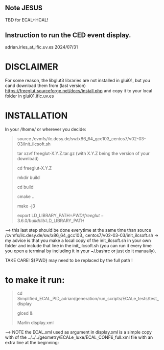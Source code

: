 ## Note JESUS


TBD for ECAL+HCAL!






## Instruction to run the CED event display.
adrian.irles_at_ific.uv.es
2024/07/31

# DISCLAIMER

For some reason, the libglut3 libraries are not installed in glui01, but you cand download them from (last version) https://freeglut.sourceforge.net/docs/install.php and copy it to your local folder in glui01.ific.uv.es


# INSTALLATION

In your /lhome/ or wherever you decide:

> source /cvmfs/ilc.desy.de/sw/x86_64_gcc103_centos7/v02-03-03/init_ilcsoft.sh
> 
> tar xzvf freeglut-X.Y.Z.tar.gz (with X.Y.Z being the version of your download)
> 
> cd freeglut-X.Y.Z
> 
> mkdir build
> 
> cd build
> 
> cmake ..
> 
> make -j3
> 
> export LD_LIBRARY_PATH=${PWD}/freeglut-3.6.0/build/lib:$LD_LIBRARY_PATH
> 

--> this last step should be done everytime at the same time than source /cvmfs/ilc.desy.de/sw/x86_64_gcc103_
centos7/v02-03-03/init_ilcsoft.sh -> my  advice is that you make a local copy of        the init_ilcsoft.sh in your  own folder and include that line in the init_ilcsoft.sh   (you can run it every time you open a terminal by including it in your ~/.bashrc or just do it manually).

TAKE CARE! ${PWD} may need to be replaced by the full path !


# to make it run:

> cd Simplified_ECAL_PID_adrian/generation/run_scripts/ECALe_tests/test_display
> 
> glced &
> 
> Marlin display.xml
> 

--> NOTE the ECAL.xml used as argument in display.xml is a simple copy with of the ../../../geometry/ECALe_luxe/ECAL_CONF6_full.xml file with an extra line	 at the beginning:

> <global detectorName="ECALe_LUXE" />
> 
